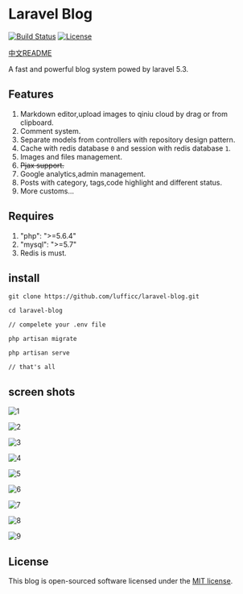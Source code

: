# Laravel Blog

[![Build Status](https://travis-ci.org/laravel/framework.svg)](https://travis-ci.org/laravel/framework)
[![License](https://poser.pugx.org/laravel/framework/license.svg)](https://packagist.org/packages/laravel/framework)

[中文README](/README_zh.md)

A fast and powerful blog system powed by laravel 5.3.

## Features

1. Markdown editor,upload images to qiniu cloud by drag or from clipboard.
1. Comment system. 
1. Separate models from controllers with repository design pattern.
1. Cache with redis database `0` and session with redis database `1`.
1. Images and files management.
1. ~~Pjax support.~~
1. Google analytics,admin management.
1. Posts with category, tags,code highlight and different status. 
1. More customs...
 
## Requires

1. "php": ">=5.6.4"
1. "mysql": ">=5.7"
1. Redis is must.

## install

```
git clone https://github.com/lufficc/laravel-blog.git

cd laravel-blog

// compelete your .env file

php artisan migrate

php artisan serve

// that's all

```

## screen shots

![1](https://static.lufficc.com/image/fb64b85e479461649486aa126da693a2.jpeg)

![2](https://static.lufficc.com/image/a0798ecb83ed0a0be74baff3688fa730.jpeg)

![3](https://static.lufficc.com/image/4d1127cebf4533b26aa026829d36a47d.jpeg)

![4](https://static.lufficc.com/image/a719a0e1711084c142e889ad91d6dc39.jpeg)

![5](https://static.lufficc.com/image/b271b1c53654340c3f828d7f67cbb8bb.jpeg)

![6](https://static.lufficc.com/image/83f871667596b90d49cbf1657be06255.jpeg)

![7](https://static.lufficc.com/image/63c8a1409256fec6b088b5f50ac22703.jpeg)

![8](https://static.lufficc.com/image/89f0432eab0e4c8ba492505f98696a6e.jpeg)

![9](https://static.lufficc.com/image/8291c34b8560050f7cb7aa136c48a97e.jpeg)


## License

This blog is open-sourced software licensed under the [MIT license](http://opensource.org/licenses/MIT).

